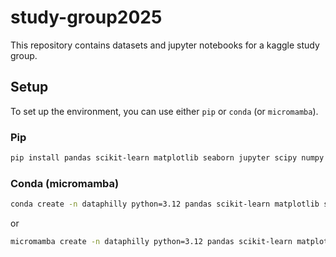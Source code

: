 # study-group2025

This repository contains datasets and jupyter notebooks for a kaggle study group.

## Setup

To set up the environment, you can use either `pip` or `conda` (or `micromamba`).

### Pip

``` bash
pip install pandas scikit-learn matplotlib seaborn jupyter scipy numpy fastai
```

### Conda (micromamba)

``` bash
conda create -n dataphilly python=3.12 pandas scikit-learn matplotlib seaborn ipykernel scipy numpy fastai -c conda-forge
```
or
``` bash
micromamba create -n dataphilly python=3.12 pandas scikit-learn matplotlib seaborn ipykernel scipy numpy fastai -c conda-forge
```